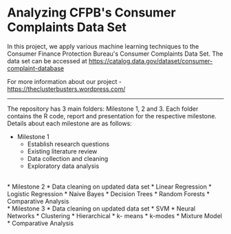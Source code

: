 # Analyzing CFPB's Consumer Complaints Data Set
In this project, we apply various machine learning techniques to the Consumer Finance Protection Bureau's Consumer Complaints Data Set. 
The data set can be accessed at https://catalog.data.gov/dataset/consumer-complaint-database

For more information about our project - https://theclusterbusters.wordpress.com/
_____
The repository has 3 main folders: Milestone 1, 2 and 3. Each folder contains the R code, report and presentation for the respective milestone. Details about each milestone are as follows:

* Milestone 1
  * Establish research questions
  * Existing literature review
  * Data collection and cleaning
  * Exploratory data analysis
<br>
* Milestone 2
  * Data cleaning on updated data set
  * Linear Regression
  * Logistic Regression
  * Naive Bayes
  * Decision Trees
  * Random Forests
  * Comparative Analysis
<br>
* Milestone 3
  * Data cleaning on updated data set
  * SVM
  * Neural Networks
  * Clustering
    * Hierarchical
    * k- means
    * k-modes
    * Mixture Model
  * Comparative Analysis
